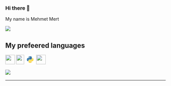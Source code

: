### Hi there 👋

My name is Mehmet Mert

<img src="https://github-readme-stats.vercel.app/api?username=mehmet-mert&show_icons=true&theme=radical">
<br><h2>My prefeered languages</h2>
<p>
  <a target="_blank" rel="noopener noreferrer" href="https://user-images.githubusercontent.com/74713937/110069833-bd9b5f80-7d89-11eb-9982-e008f629d27c.png"><img src="https://user-images.githubusercontent.com/74713937/110069833-bd9b5f80-7d89-11eb-9982-e008f629d27c.png" width="30px" height="30px" style="max-width:100%;"></a>
   <a target="_blank" rel="noopener noreferrer" href="https://upload.wikimedia.org/wikipedia/commons/thumb/d/d5/CSS3_logo_and_wordmark.svg/1200px-CSS3_logo_and_wordmark.svg.png"><img src="https://upload.wikimedia.org/wikipedia/commons/thumb/d/d5/CSS3_logo_and_wordmark.svg/1200px-CSS3_logo_and_wordmark.svg.png" width="25px" height="30px" style="max-width:100%;"></a> 
  <a target="_blank" rel="noopener noreferrer" href="https://raw.githubusercontent.com/github/explore/ccc16358ac4530c6a69b1b80c7223cd2744dea83/topics/python/python.png"><img src="https://raw.githubusercontent.com/github/explore/ccc16358ac4530c6a69b1b80c7223cd2744dea83/topics/python/python.png" width="30px" height="30px" style="max-width:100%;"></a> 
  <a target="_blank" rel="noopener noreferrer" href="https://camo.githubusercontent.com/8d56e87edf99e89bfc457cd62462e0b7aae19e6b197b1df5c542d474d8d76f81/68747470733a2f2f646576656c6f7065722e6665646f726170726f6a6563742e6f72672f7374617469632f6c6f676f2f6373686172702e706e67"><img src="https://camo.githubusercontent.com/8d56e87edf99e89bfc457cd62462e0b7aae19e6b197b1df5c542d474d8d76f81/68747470733a2f2f646576656c6f7065722e6665646f726170726f6a6563742e6f72672f7374617469632f6c6f676f2f6373686172702e706e67" width="30px" height="30px" style="max-width:100%;"></a>
</p>
<img src="https://github-readme-stats.vercel.app/api/top-langs/?username=mehmet-mert&layout=compact)](https://github.com/anuraghazra/github-readme-stats)">
<hr>
